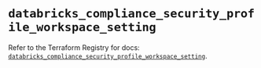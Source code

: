# `databricks_compliance_security_profile_workspace_setting`

Refer to the Terraform Registry for docs: [`databricks_compliance_security_profile_workspace_setting`](https://registry.terraform.io/providers/databricks/databricks/1.90.0/docs/resources/compliance_security_profile_workspace_setting).

